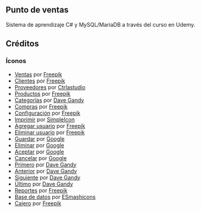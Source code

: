 ## Punto de ventas

Sistema de aprendizaje C# y MySQL/MariaDB a través del curso en Udemy.

## Créditos

### Íconos

- [Ventas](https://www.flaticon.es/icono-gratis/maquina-registradora_80954) por [Freepik](https://www.flaticon.es/autores/freepik)
- [Clientes](https://www.flaticon.es/icono-gratis/usuarios-multiples-en-silueta_33308) por [Freepik](https://www.flaticon.es/autores/freepik)
- [Proveedores](https://www.flaticon.es/icono-gratis/camion-de-carga_71222) por [Ctrlastudio ](https://www.flaticon.es/autores/ctrlastudio)
- [Productos](https://www.flaticon.es/icono-gratis/capital_409153) por [Freepik](https://www.flaticon.es/autores/freepik)
- [Categorías](https://www.flaticon.es/icono-gratis/etiqueta-forma-negra_25679) por [Dave Gandy](https://www.flaticon.es/autores/dave-gandy)
- [Compras](https://www.flaticon.es/icono-gratis/cesta-de-la-compra-de-diseno-a-cuadros_34627) por [Freepik](https://www.flaticon.es/autores/freepik)
- [Configuración](https://www.flaticon.es/icono-gratis/engranaje_128) por [Freepik](https://www.flaticon.es/autores/freepik)
- [Imprimir](https://www.flaticon.es/icono-gratis/impresora_34091) por [SimpleIcon](https://www.flaticon.es/autores/simpleicon)
- [Agregar usuario](https://www.flaticon.es/icono-gratis/nuevo-usuario_72648) por [Freepik](https://www.flaticon.es/autores/freepik)
- [Eliminar usuario](https://www.flaticon.es/icono-gratis/borrar-usuario_72830) por [Freepik](https://www.flaticon.es/autores/freepik)
- [Guardar](https://www.flaticon.es/icono-gratis/boton-guardar_60959) por [Google](https://www.flaticon.es/autores/google)
- [Eliminar](https://www.flaticon.es/icono-gratis/cubo-de-basura-boton-borrar_60761) por [Google](https://www.flaticon.es/autores/google)
- [Aceptar](https://www.flaticon.es/icono-gratis/comprobar-simbolo_60731) por [Google](https://www.flaticon.es/autores/google)
- [Cancelar](https://www.flaticon.es/icono-gratis/boton-cancelar_60578) por [Google](https://www.flaticon.es/autores/google)
- [Primero](https://www.flaticon.es/icono-gratis/galon-izquierdo-doble_25257) por [Dave Gandy](https://www.flaticon.es/autores/dave-gandy)
- [Anterior](https://www.flaticon.es/icono-gratis/ngulo-que-apunta-a-la-izquierda_25322) por [Dave Gandy](https://www.flaticon.es/autores/dave-gandy)
- [Siguiente](https://www.flaticon.es/icono-gratis/ngulo-de-flecha-que-apunta-hacia-la-derecha_25638) por [Dave Gandy](https://www.flaticon.es/autores/dave-gandy)
- [Último](https://www.flaticon.es/icono-gratis/ngulo-doble-que-apunta-a-la-derecha_25358) por [Dave Gandy](https://www.flaticon.es/autores/dave-gandy)
- [Reportes](https://www.flaticon.es/icono-gratis/grafico-de-lineas_1170651) por [Freepik](https://www.flaticon.es/autores/freepik)
- [Base de datos]() por [ESmashicons](https://www.flaticon.es/autores/smashicons])
- [Cajero](https://www.flaticon.es/icono-gratis/empleado_631050) por [Freepik](https://www.flaticon.es/autores/freepik)